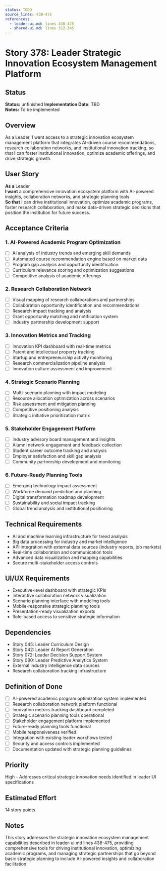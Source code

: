 ```yaml
---
status: TODO
source_lines: 438-475
references:
  - leader-ui.md: lines 438-475
  - shared-ui.md: lines 322-345
---
```

# Story 378: Leader Strategic Innovation Ecosystem Management Platform

## Status
**Status:** unfinished
**Implementation Date:** TBD  
**Notes:** To be implemented

## Overview
As a Leader, I want access to a strategic innovation ecosystem management platform that integrates AI-driven course recommendations, research collaboration networks, and institutional innovation tracking, so that I can foster institutional innovation, optimize academic offerings, and drive strategic growth.

## User Story
**As a** Leader  
**I want** a comprehensive innovation ecosystem platform with AI-powered insights, collaboration networks, and strategic planning tools  
**So that** I can drive institutional innovation, optimize academic programs, foster research collaboration, and make data-driven strategic decisions that position the institution for future success.

## Acceptance Criteria

### 1. AI-Powered Academic Program Optimization
- [ ] AI analysis of industry trends and emerging skill demands
- [ ] Automated course recommendation engine based on market data
- [ ] Program gap analysis and opportunity identification
- [ ] Curriculum relevance scoring and optimization suggestions
- [ ] Competitive analysis of academic offerings

### 2. Research Collaboration Network
- [ ] Visual mapping of research collaborations and partnerships
- [ ] Collaboration opportunity identification and recommendations
- [ ] Research impact tracking and analysis
- [ ] Grant opportunity matching and notification system
- [ ] Industry partnership development support

### 3. Innovation Metrics and Tracking
- [ ] Innovation KPI dashboard with real-time metrics
- [ ] Patent and intellectual property tracking
- [ ] Startup and entrepreneurship activity monitoring
- [ ] Research commercialization pipeline analysis
- [ ] Innovation culture assessment and improvement

### 4. Strategic Scenario Planning
- [ ] Multi-scenario planning with impact modeling
- [ ] Resource allocation optimization across scenarios
- [ ] Risk assessment and mitigation planning
- [ ] Competitive positioning analysis
- [ ] Strategic initiative prioritization matrix

### 5. Stakeholder Engagement Platform
- [ ] Industry advisory board management and insights
- [ ] Alumni network engagement and feedback collection
- [ ] Student career outcome tracking and analysis
- [ ] Employer satisfaction and skill gap analysis
- [ ] Community partnership development and monitoring

### 6. Future-Ready Planning Tools
- [ ] Emerging technology impact assessment
- [ ] Workforce demand prediction and planning
- [ ] Digital transformation roadmap development
- [ ] Sustainability and social impact tracking
- [ ] Global trend analysis and institutional positioning

## Technical Requirements
- AI and machine learning infrastructure for trend analysis
- Big data processing for industry and market intelligence
- API integration with external data sources (industry reports, job markets)
- Real-time collaboration and communication tools
- Advanced data visualization and mapping capabilities
- Secure multi-stakeholder access controls

## UI/UX Requirements
- Executive-level dashboard with strategic KPIs
- Interactive collaboration network visualization
- Scenario planning interface with modeling tools
- Mobile-responsive strategic planning tools
- Presentation-ready visualization exports
- Role-based access to sensitive strategic information

## Dependencies
- Story 045: Leader Curriculum Design
- Story 042: Leader AI Report Generation
- Story 072: Leader Decision Support System
- Story 080: Leader Predictive Analytics System
- External industry intelligence data sources
- Research collaboration tracking infrastructure

## Definition of Done
- [ ] AI-powered academic program optimization system implemented
- [ ] Research collaboration network platform functional
- [ ] Innovation metrics tracking dashboard completed
- [ ] Strategic scenario planning tools operational
- [ ] Stakeholder engagement platform implemented
- [ ] Future-ready planning tools functional
- [ ] Mobile responsiveness verified
- [ ] Integration with existing leader workflows tested
- [ ] Security and access controls implemented
- [ ] Documentation updated with strategic planning guidelines

## Priority
High - Addresses critical strategic innovation needs identified in leader UI specifications

## Estimated Effort
14 story points

## Notes
This story addresses the strategic innovation ecosystem management capabilities described in leader-ui.md lines 438-475, providing comprehensive tools for driving institutional innovation, optimizing academic programs, and managing strategic partnerships that go beyond basic strategic planning to include AI-powered insights and collaboration facilitation.
